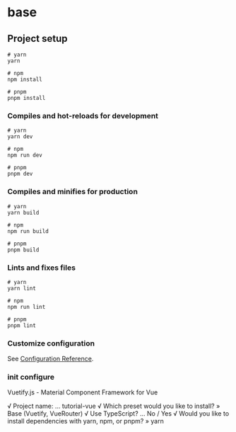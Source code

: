 # base

## Project setup

```
# yarn
yarn

# npm
npm install

# pnpm
pnpm install
```

### Compiles and hot-reloads for development

```
# yarn
yarn dev

# npm
npm run dev

# pnpm
pnpm dev
```

### Compiles and minifies for production

```
# yarn
yarn build

# npm
npm run build

# pnpm
pnpm build
```

### Lints and fixes files

```
# yarn
yarn lint

# npm
npm run lint

# pnpm
pnpm lint
```

### Customize configuration

See [Configuration Reference](https://vitejs.dev/config/).


### init configure
Vuetify.js - Material Component Framework for Vue

√ Project name: ... tutorial-vue
√ Which preset would you like to install? » Base (Vuetify, VueRouter)
√ Use TypeScript? ... No / Yes
√ Would you like to install dependencies with yarn, npm, or pnpm? » yarn
